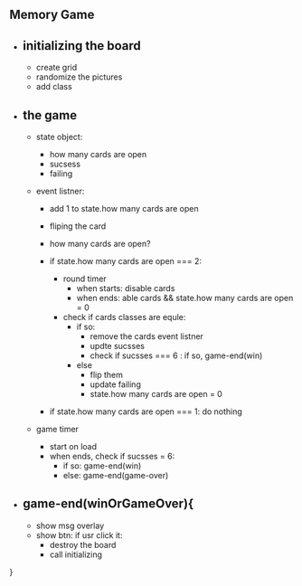 **Memory Game**
-

- initializing the board 
  -
  - create grid
  - randomize the pictures
  - add class


- the game
  -
  - state object:
    - how many cards are open
    - sucsess 
    - failing

  - event listner:
    - add 1 to state.how many cards are open
    - fliping the card

    -  how many cards are open?
    - if state.how many cards are open === 2:
      - round timer 
        - when starts: disable cards
        - when ends: able cards && state.how many cards are open = 0
      - check if cards classes are equle:
        - if so:
          - remove the cards event listner
          - updte sucsses
          - check if sucsses === 6 : if so, game-end(win)
        - else
          - flip them
          - update failing
          - state.how many cards are open = 0
    - if state.how many cards are open === 1: do nothing

  - game timer
    - start on load
    - when ends, check if sucsses = 6:
      - if so: game-end(win)
      - else: game-end(game-over)

- game-end(winOrGameOver){
  -
  - show msg overlay
  - show btn: if usr click it:
    - destroy the board
    - call initializing

}